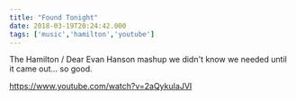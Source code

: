```yaml
---
title: "Found Tonight"
date: 2018-03-19T20:24:42.000
tags: ['music','hamilton','youtube']
---
```


The Hamilton / Dear Evan Hanson mashup we didn't know we needed until it came out... so good.

https://www.youtube.com/watch?v=2aQykuIaJVI
